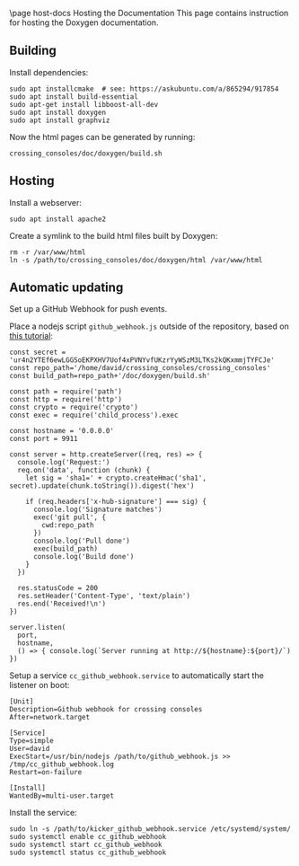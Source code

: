 \page host-docs Hosting the Documentation
This page contains instruction for hosting the Doxygen documentation.

## Building

Install dependencies:

    sudo apt installcmake  # see: https://askubuntu.com/a/865294/917854
    sudo apt install build-essential
    sudo apt-get install libboost-all-dev
    sudo apt install doxygen
    sudo apt install graphviz

Now the html pages can be generated by running:

    crossing_consoles/doc/doxygen/build.sh

## Hosting

Install a webserver:

    sudo apt install apache2

Create a symlink to the build html files built by Doxygen:

    rm -r /var/www/html
    ln -s /path/to/crossing_consoles/doc/doxygen/html /var/www/html

## Automatic updating

Set up a GitHub Webhook for push events.

Place a nodejs script `github_webhook.js` outside of the repository, based
on [this tutorial](https://www.digitalocean.com/community/tutorials/how-to-use-node-js-and-github-webhooks-to-keep-remote-projects-in-sync):

    const secret = 'ur4n2YTEf6ewLGGSoEKPXHV7Uof4xPVNYvfUKzrYyWSzM3LTKs2kQKxmmjTYFCJe'
    const repo_path='/home/david/crossing_consoles/crossing_consoles'
    const build_path=repo_path+'/doc/doxygen/build.sh'
    
    const path = require('path')
    const http = require('http')
    const crypto = require('crypto')
    const exec = require('child_process').exec
    
    const hostname = '0.0.0.0'
    const port = 9911
    
    const server = http.createServer((req, res) => {
      console.log('Request:')
      req.on('data', function (chunk) {
        let sig = 'sha1=' + crypto.createHmac('sha1', secret).update(chunk.toString()).digest('hex')
    
        if (req.headers['x-hub-signature'] === sig) {
          console.log('Signature matches')
          exec('git pull', {
            cwd:repo_path
          })
          console.log('Pull done')
          exec(build_path)
          console.log('Build done')
        }
      })
    
      res.statusCode = 200
      res.setHeader('Content-Type', 'text/plain')
      res.end('Received!\n')
    })
    
    server.listen(
      port,
      hostname,
      () => { console.log(`Server running at http://${hostname}:${port}/`) })

Setup a service `cc_github_webhook.service` to automatically start the listener on boot:

    [Unit]
    Description=Github webhook for crossing consoles
    After=network.target
    
    [Service]
    Type=simple
    User=david
    ExecStart=/usr/bin/nodejs /path/to/github_webhook.js >> /tmp/cc_github_webhook.log
    Restart=on-failure
    
    [Install]
    WantedBy=multi-user.target

Install the service:

    sudo ln -s /path/to/kicker_github_webhook.service /etc/systemd/system/
    sudo systemctl enable cc_github_webhook
    sudo systemctl start cc_github_webhook
    sudo systemctl status cc_github_webhook
